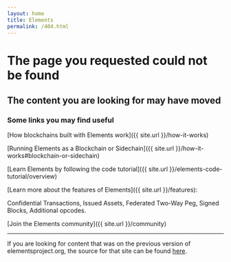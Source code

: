 ```yaml
---
layout: home
title: Elements
permalink: /404.html
---
```

# The page you requested could not be found

## The content you are looking for may have moved

### Some links you may find useful

[How blockchains built with Elements work]({{ site.url }}/how-it-works)

[Running Elements as a Blockchain or Sidechain]({{ site.url }}/how-it-works#blockchain-or-sidechain)

[Learn Elements by following the code tutorial]({{ site.url }}/elements-code-tutorial/overview)

[Learn more about the features of Elements]({{ site.url }}/features):

Confidential Transactions, Issued Assets, Federated Two-Way Peg, Signed Blocks, Additional opcodes.

[Join the Elements community]({{ site.url }}/community)

* * * 

If you are looking for content that was on the previous version of elementsproject.org, the source for that site can be found [here](https://github.com/ElementsProject/elementsproject.org).
